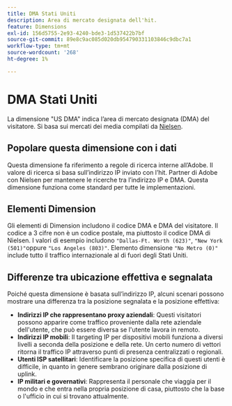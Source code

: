```yaml
---
title: DMA Stati Uniti
description: Area di mercato designata dell'hit.
feature: Dimensions
exl-id: 156d5755-2e93-4240-bde3-1d537422b7bf
source-git-commit: 89e8c9ac085d020db954790331103846c9dbc7a1
workflow-type: tm+mt
source-wordcount: '268'
ht-degree: 1%

---
```


# DMA Stati Uniti

La dimensione &quot;US DMA&quot; indica l’area di mercato designata (DMA) del visitatore. Si basa sui mercati dei media compilati da [Nielsen](https://markets.nielsen.com/us/en/contact-us/intl-campaigns/dma-maps/).

## Popolare questa dimensione con i dati

Questa dimensione fa riferimento a regole di ricerca interne all’Adobe. Il valore di ricerca si basa sull’indirizzo IP inviato con l’hit. Partner di Adobe con Nielsen per mantenere le ricerche tra l’indirizzo IP e DMA. Questa dimensione funziona come standard per tutte le implementazioni.

## Elementi Dimension

Gli elementi di Dimension includono il codice DMA e DMA del visitatore. Il codice a 3 cifre non è un codice postale, ma piuttosto il codice DMA di Nielsen. I valori di esempio includono `"Dallas-Ft. Worth (623)"`, `"New York (501)"`oppure `"Los Angeles (803)"`. Elemento dimensione `"No Metro (0)"` include tutto il traffico internazionale al di fuori degli Stati Uniti.

## Differenze tra ubicazione effettiva e segnalata

Poiché questa dimensione è basata sull’indirizzo IP, alcuni scenari possono mostrare una differenza tra la posizione segnalata e la posizione effettiva:

* **Indirizzi IP che rappresentano proxy aziendali**: Questi visitatori possono apparire come traffico proveniente dalla rete aziendale dell&#39;utente, che può essere diversa se l&#39;utente lavora in remoto.
* **Indirizzi IP mobili**: Il targeting IP per dispositivi mobili funziona a diversi livelli a seconda della posizione e della rete. Un certo numero di vettori ritorna il traffico IP attraverso punti di presenza centralizzati o regionali.
* **Utenti ISP satellitari**: Identificare la posizione specifica di questi utenti è difficile, in quanto in genere sembrano originare dalla posizione di uplink.
* **IP militari e governativi**: Rappresenta il personale che viaggia per il mondo e che entra nella propria posizione di casa, piuttosto che la base o l&#39;ufficio in cui si trovano attualmente.
